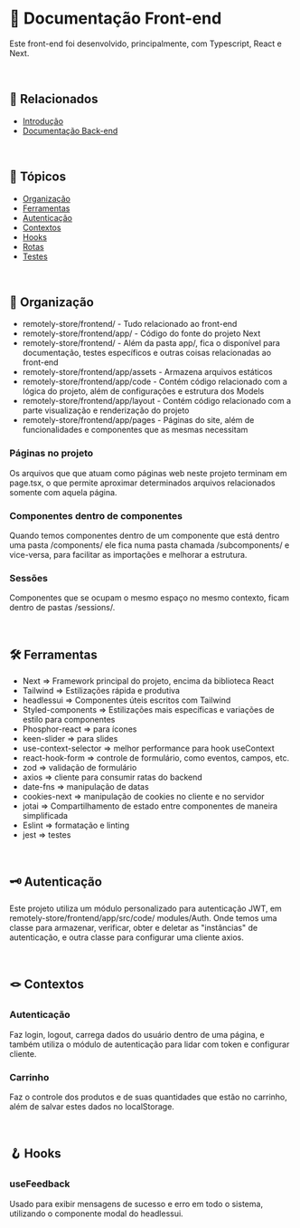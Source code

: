<h1>📖 Documentação Front-end</h1>
<p>Este front-end foi desenvolvido, principalmente, com Typescript, React e Next.</p>

<br>

<h2>🔗 Relacionados</h2>
<ul>
<li><a href="https://github.com/dhomini-rabelo/remotely-store">Introdução</a></li>
<li><a href="https://github.com/dhomini-rabelo/remotely-store/tree/main/backend">Documentação Back-end</a></li>
</ul>

<br>
<h2>🔗 Tópicos</h2>
<ul>
<li><a href="#organization">Organização</a></li>
<li><a href="#tools">Ferramentas</a></li>
<li><a href="#auth">Autenticação</a></li>
<li><a href="#contexts">Contextos</a></li>
<li><a href="#hooks">Hooks</a></li>
<li><a href="#routes">Rotas</a></li>
<li><a href="#tests">Testes</a></li>
</ul>

<br>
<h2 id="organization">🎯 Organização</h2>

<ul>

<li>remotely-store/frontend/ - Tudo relacionado ao front-end</li>
<li>remotely-store/frontend/app/ - Código do fonte do projeto Next</li>
<li>remotely-store/frontend/ - Além da pasta app/, fica o disponível para documentação, testes específicos e outras coisas relacionadas ao front-end</li>
<li>remotely-store/frontend/app/assets - Armazena arquivos estáticos</li>
<li>remotely-store/frontend/app/code - Contém código relacionado com a lógica do projeto, além de configurações e estrutura dos Models</li>
<li>remotely-store/frontend/app/layout - Contém código relacionado com a parte visualização e renderização do projeto</li>
<li>remotely-store/frontend/app/pages - Páginas do site, além de funcionalidades e componentes que as mesmas necessitam</li>

</ul>


<h3>Páginas no projeto</h3>

<p>
Os arquivos que que atuam como páginas web neste projeto terminam em page.tsx, o que permite aproximar
determinados arquivos relacionados somente com aquela página.
</p>

<h3>Componentes dentro de componentes</h3>

<p>
Quando temos componentes dentro de um componente que está dentro uma pasta /components/ ele fica numa pasta
chamada /subcomponents/ e vice-versa, para facilitar as importações e melhorar a estrutura.
</p>

<h3>Sessões</h3>

<p>
Componentes que se ocupam o mesmo espaço no mesmo contexto, ficam dentro de pastas /sessions/.
</p>

<br>
<h2 id="tools">🛠️ Ferramentas</h2>

<ul>
<li>Next => Framework principal do projeto, encima da biblioteca React</li>
<li>Tailwind => Estilizações rápida e produtiva</li>
<li>headlessui => Componentes úteis escritos com Tailwind</li>
<li>Styled-components => Estilizações mais específicas e variações de estilo para componentes</li>
<li>Phosphor-react => para ícones</li>
<li>keen-slider => para slides</li>
<li>use-context-selector => melhor performance para hook useContext</li>
<li>react-hook-form => controle de formulário, como eventos, campos, etc.</li>
<li>zod => validação de formulário</li>
<li>axios => cliente para consumir ratas do backend</li>
<li>date-fns => manipulação de datas</li>
<li>cookies-next => manipulação de cookies no cliente e no servidor</li>
<li>jotai => Compartilhamento de estado entre componentes de maneira simplificada</li>
<li>Eslint => formatação e linting</li>
<li>jest => testes</li>
</ul>


<br>
<h2 id="auth">🗝️ Autenticação</h2>
<p>Este projeto utiliza um módulo personalizado para autenticação JWT, em remotely-store/frontend/app/src/code/
modules/Auth. Onde temos uma classe para armazenar, verificar, obter e deletar as "instâncias" de autenticação,
e outra classe para configurar uma cliente axios.</p>


<br>
<h2 id="contexts">🪢 Contextos</h2>

<h3>Autenticação</h3>
<p>
Faz login, logout, carrega dados do usuário dentro de uma página, e também utiliza o módulo de autenticação
para lidar com token e configurar cliente.
</p>

<h3>Carrinho</h3>
<p>
Faz o controle dos produtos e de suas quantidades que estão no carrinho, além de salvar estes dados no localStorage.
</p>



<br>
<h2 id="hooks">🪝 Hooks</h2>

<h3>useFeedback</h3>
<p>
Usado para exibir mensagens de sucesso e erro em todo o sistema, utilizando o componente modal do headlessui.
</p>

